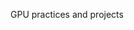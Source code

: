 GPU practices and projects

<!---
mteoraso/mteoraso is a ✨ special ✨ repository because its `README.md` (this file) appears on your GitHub profile.
You can click the Preview link to take a look at your changes.
--->
